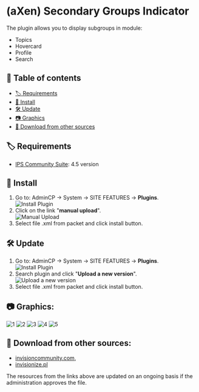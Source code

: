 # (aXen) Secondary Groups Indicator
The plugin allows you to display subgroups in module:
- Topics
- Hovercard
- Profile
- Search

## 📖 Table of contents
- [🏷️ Requirements](#requirements)
- [🧰 Install](#install)
- [🛠️ Update](#update)
- [📷 Graphics](#graphics)
- [🔌 Download from other sources](#download)

<a name="requirements"></a>
## 🏷️ Requirements
- <a href="https://invisioncommunity.com/">IPS Community Suite</a>: 4.5 version

<a name="install"></a>
## 🧰 Install
<ol>
  <li>
    Go to: AdminCP -> System -> SITE FEATURES -> <b>Plugins</b>.<br />
    <img src="https://axendev.net/github/plugins/admincp_select.png" alt="Install Plugin" />
  </li>
  <li>
    Click on the link "<b>manual upload</b>".<br />
    <img src="https://axendev.net/github/plugins/manual_upload.png" alt="Manual Upload" />
  </li>
  <li>Select file .xml from packet and click install button.</li>
</ol>

<a name="update"></a>
## 🛠️ Update
<ol>
  <li>
    Go to: AdminCP -> System -> SITE FEATURES -> <b>Plugins</b>.<br />
    <img src="https://axendev.net/github/plugins/admincp_select.png" alt="Install Plugin" />
  </li>
  <li>
    Search plugin and click "<b>Upload a new version</b>".<br />
    <img src="https://axendev.net/github/plugins/new_version_upload.png" alt="Upload a new version" />
  </li>
  <li>Select file .xml from packet and click install button.</li>
</ol>

<a name="graphics"></a>
## 📷 Graphics:
<img src="https://github.com/aXenDeveloper/ips-secondary-groups-indicator/blob/master/1.png?raw=true" alt="1" />
<img src="https://github.com/aXenDeveloper/ips-secondary-groups-indicator/blob/master/2.png?raw=true" alt="2" />
<img src="https://github.com/aXenDeveloper/ips-secondary-groups-indicator/blob/master/3.png?raw=true" alt="3" />
<img src="https://github.com/aXenDeveloper/ips-secondary-groups-indicator/blob/master/4.png?raw=true" alt="4" />
<img src="https://github.com/aXenDeveloper/ips-secondary-groups-indicator/blob/master/5.png?raw=true" alt="5" />

<a name="download"></a>
## 🔌 Download from other sources:
- [invisioncommunity.com](https://invisioncommunity.com/files/file/8760-axen-secondary-groups-indicator/),
- [invisionize.pl](https://forum.invisionize.pl/files/file/772-axen-secondary-groups-indicator/)
<p style="font-color: red">The resources from the links above are updated on an ongoing basis if the administration approves the file.</p>
